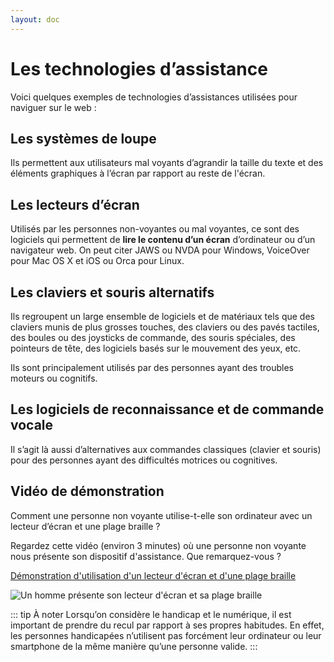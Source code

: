 ```yaml
---
layout: doc
---
```


# Les technologies d’assistance

Voici quelques exemples de technologies d’assistances utilisées pour naviguer sur le web :

## Les systèmes de loupe

Ils permettent aux utilisateurs mal voyants d’agrandir la taille du texte et des éléments graphiques à l’écran par rapport au reste de l'écran.

## Les lecteurs d’écran

Utilisés par les personnes non-voyantes ou mal voyantes, 
ce sont des logiciels qui permettent de **lire le contenu d’un écran** d’ordinateur ou d’un navigateur web. 
On peut citer JAWS ou NVDA pour Windows, VoiceOver pour Mac OS X et iOS ou Orca pour Linux.

## Les claviers et souris alternatifs

Ils regroupent un large ensemble de logiciels et de matériaux tels que des claviers munis de plus grosses touches, 
des claviers ou des pavés tactiles, des boules ou des joysticks de commande, des souris spéciales, des pointeurs de tête, 
des logiciels basés sur le mouvement des yeux, etc.

Ils sont principalement utilisés par des personnes ayant des troubles moteurs ou cognitifs.

## Les logiciels de reconnaissance et de commande vocale

Il s’agit là aussi d’alternatives aux commandes classiques (clavier et souris) pour des personnes ayant des difficultés motrices ou cognitives.

## Vidéo de démonstration

Comment une personne non voyante utilise-t-elle son ordinateur avec un lecteur d’écran et une plage braille ?

Regardez cette vidéo (environ 3 minutes) où une personne non voyante nous présente son dispositif d'assistance.
Que remarquez-vous ?

[Démonstration d'utilisation d'un lecteur d'écran et d'une plage braille](https://www.youtube.com/live/_5zIrh-LDto?feature=share&t=263)


![Un homme présente son lecteur d'écran et sa plage braille](/accessibilite/capture-video-demonstration.jpg)

::: tip À noter
Lorsqu’on considère le handicap et le numérique, il est important de prendre du recul par rapport à ses propres habitudes. 
En effet, les personnes handicapées n’utilisent pas forcément leur ordinateur ou leur smartphone de la même manière qu’une personne valide.
:::